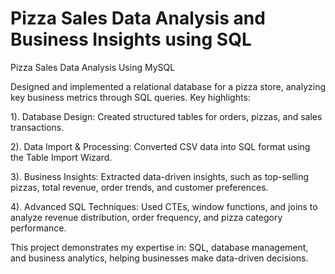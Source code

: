 # Pizza Sales Data Analysis and Business Insights using SQL

Pizza Sales Data Analysis Using MySQL 

Designed and implemented a relational database for a pizza store, analyzing key business metrics through SQL queries. 
Key highlights:

1). Database Design: Created structured tables for orders, pizzas, and sales transactions.

2). Data Import & Processing: Converted CSV data into SQL format using the Table Import Wizard.

3). Business Insights: Extracted data-driven insights, such as top-selling pizzas, total revenue, order trends, and customer preferences.

4). Advanced SQL Techniques: Used CTEs, window functions, and joins to analyze revenue distribution, order frequency, and pizza category performance.

This project demonstrates my expertise in: SQL, database management, and business analytics, helping businesses make data-driven decisions.
